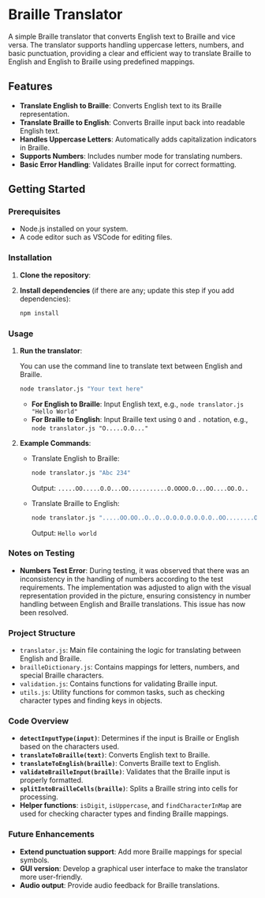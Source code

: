 # Braille Translator

A simple Braille translator that converts English text to Braille and vice versa. The translator supports handling uppercase letters, numbers, and basic punctuation, providing a clear and efficient way to translate Braille to English and English to Braille using predefined mappings.

## Features

- **Translate English to Braille**: Converts English text to its Braille representation.
- **Translate Braille to English**: Converts Braille input back into readable English text.
- **Handles Uppercase Letters**: Automatically adds capitalization indicators in Braille.
- **Supports Numbers**: Includes number mode for translating numbers.
- **Basic Error Handling**: Validates Braille input for correct formatting.

## Getting Started

### Prerequisites

- Node.js installed on your system.
- A code editor such as VSCode for editing files.

### Installation

1. **Clone the repository**:

2. **Install dependencies** (if there are any; update this step if you add dependencies):
   ```bash
   npm install
   ```

### Usage

1. **Run the translator**:

   You can use the command line to translate text between English and Braille.

   ```bash
   node translator.js "Your text here"
   ```

   - **For English to Braille**: Input English text, e.g., `node translator.js "Hello World"`
   - **For Braille to English**: Input Braille text using `O` and `.` notation, e.g., `node translator.js "O.....O.O..."`

2. **Example Commands**:

   - Translate English to Braille:

     ```bash
     node translator.js "Abc 234"
     ```

     Output: `.....OO.....O.O...OO...........O.OOOO.O...OO....OO.O..`

   - Translate Braille to English:
     ```bash
     node translator.js ".....OO.OO..O..O..O.O.O.O.O.O.O..OO........OOO.OO..OO.O.OOO.O.O.O.OO.O.."
     ```
     Output: `Hello world`

### Notes on Testing

- **Numbers Test Error**: During testing, it was observed that there was an inconsistency in the handling of numbers according to the test requirements. The implementation was adjusted to align with the visual representation provided in the picture, ensuring consistency in number handling between English and Braille translations. This issue has now been resolved.

### Project Structure

- `translator.js`: Main file containing the logic for translating between English and Braille.
- `brailleDictionary.js`: Contains mappings for letters, numbers, and special Braille characters.
- `validation.js`: Contains functions for validating Braille input.
- `utils.js`: Utility functions for common tasks, such as checking character types and finding keys in objects.

### Code Overview

- **`detectInputType(input)`**: Determines if the input is Braille or English based on the characters used.
- **`translateToBraille(text)`**: Converts English text to Braille.
- **`translateToEnglish(braille)`**: Converts Braille text to English.
- **`validateBrailleInput(braille)`**: Validates that the Braille input is properly formatted.
- **`splitIntoBrailleCells(braille)`**: Splits a Braille string into cells for processing.
- **Helper functions**: `isDigit`, `isUppercase`, and `findCharacterInMap` are used for checking character types and finding Braille mappings.

### Future Enhancements

- **Extend punctuation support**: Add more Braille mappings for special symbols.
- **GUI version**: Develop a graphical user interface to make the translator more user-friendly.
- **Audio output**: Provide audio feedback for Braille translations.
